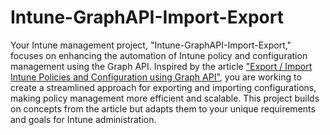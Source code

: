 # Intune-GraphAPI-Import-Export
Your Intune management project, "Intune-GraphAPI-Import-Export," focuses on enhancing the automation of Intune policy and configuration management using the Graph API. Inspired by the article ["Export / Import Intune Policies and Configuration using Graph API"](https://www.cloudsecuritea.com/2021/09/export-import-intune-policies-and-configuration-using-graph-ap/), you are working to create a streamlined approach for exporting and importing configurations, making policy management more efficient and scalable. This project builds on concepts from the article but adapts them to your unique requirements and goals for Intune administration.
